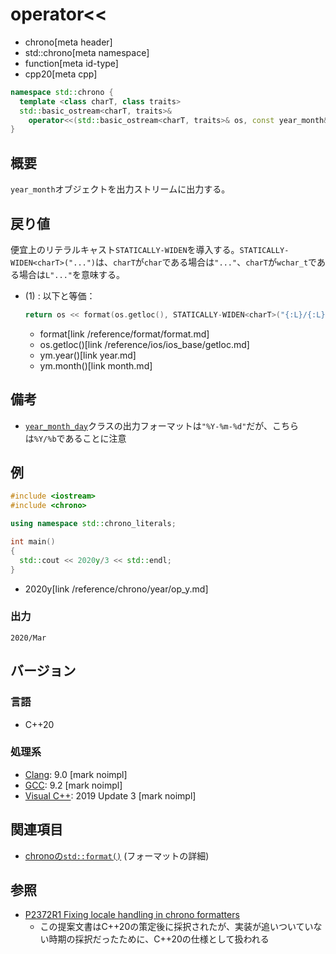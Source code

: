 # operator<<
* chrono[meta header]
* std::chrono[meta namespace]
* function[meta id-type]
* cpp20[meta cpp]

```cpp
namespace std::chrono {
  template <class charT, class traits>
  std::basic_ostream<charT, traits>&
    operator<<(std::basic_ostream<charT, traits>& os, const year_month& ym); // (1) C++20
}
```

## 概要
`year_month`オブジェクトを出力ストリームに出力する。


## 戻り値
便宜上のリテラルキャスト`STATICALLY-WIDEN`を導入する。`STATICALLY-WIDEN<charT>("...")`は、`charT`が`char`である場合は`"..."`、`charT`が`wchar_t`である場合は`L"..."`を意味する。

- (1) : 以下と等価：
    ```cpp
    return os << format(os.getloc(), STATICALLY-WIDEN<charT>("{:L}/{:L}"), ym.year(), ym.month());
    ```
    * format[link /reference/format/format.md]
    * os.getloc()[link /reference/ios/ios_base/getloc.md]
    * ym.year()[link year.md]
    * ym.month()[link month.md]


## 備考
- [`year_month_day`](/reference/chrono/year_month_day.md)クラスの出力フォーマットは`"%Y-%m-%d"`だが、こちらは`%Y/%b`であることに注意


## 例
```cpp example
#include <iostream>
#include <chrono>

using namespace std::chrono_literals;

int main()
{
  std::cout << 2020y/3 << std::endl;
}
```
* 2020y[link /reference/chrono/year/op_y.md]

### 出力
```
2020/Mar
```

## バージョン
### 言語
- C++20

### 処理系
- [Clang](/implementation.md#clang): 9.0 [mark noimpl]
- [GCC](/implementation.md#gcc): 9.2 [mark noimpl]
- [Visual C++](/implementation.md#visual_cpp): 2019 Update 3 [mark noimpl]


## 関連項目
- [chronoの`std::format()`](/reference/chrono/format.md) (フォーマットの詳細)


## 参照
- [P2372R1 Fixing locale handling in chrono formatters](http://www.open-std.org/jtc1/sc22/wg21/docs/papers/2021/p2372r1.html)
    - この提案文書はC++20の策定後に採択されたが、実装が追いついていない時期の採択だったために、C++20の仕様として扱われる
